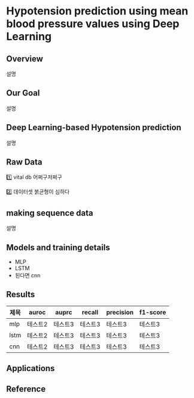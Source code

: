# Hypotension prediction using mean blood pressure values using Deep Learning

## Overview
설명

## Our Goal
설명

## Deep Learning-based  Hypotension prediction
설명



## Raw Data
1️⃣ vital db 어쩌구저쩌구

2️⃣ 데이터셋 붉균형이 심하다

## making sequence data

설명


## Models and training details

- MLP
- LSTM
- 된다면 cnn

## Results

|제목|auroc|auprc|recall|precision|f1-score|
|------|---|---|---|---|---|
|mlp|테스트2|테스트3|테스트3|테스트3|테스트3|
|lstm|테스트2|테스트3|테스트3|테스트3|테스트3|
|cnn|테스트2|테스트3|테스트3|테스트3|테스트3|
  
## Applications



## Reference 


